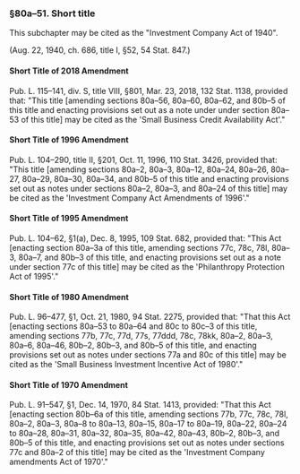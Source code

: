 ### §80a–51. Short title ###

This subchapter may be cited as the "Investment Company Act of 1940".

(Aug. 22, 1940, ch. 686, title I, §52, 54 Stat. 847.)

#### Short Title of 2018 Amendment ####

Pub. L. 115–141, div. S, title VIII, §801, Mar. 23, 2018, 132 Stat. 1138, provided that: "This title [amending sections 80a–56, 80a–60, 80a–62, and 80b–5 of this title and enacting provisions set out as a note under under section 80a–53 of this title] may be cited as the 'Small Business Credit Availability Act'."

#### Short Title of 1996 Amendment ####

Pub. L. 104–290, title II, §201, Oct. 11, 1996, 110 Stat. 3426, provided that: "This title [amending sections 80a–2, 80a–3, 80a–12, 80a–24, 80a–26, 80a–27, 80a–29, 80a–30, 80a–34, and 80b–5 of this title and enacting provisions set out as notes under sections 80a–2, 80a–3, and 80a–24 of this title] may be cited as the 'Investment Company Act Amendments of 1996'."

#### Short Title of 1995 Amendment ####

Pub. L. 104–62, §1(a), Dec. 8, 1995, 109 Stat. 682, provided that: "This Act [enacting section 80a–3a of this title, amending sections 77c, 78c, 78l, 80a–3, 80a–7, and 80b–3 of this title, and enacting provisions set out as a note under section 77c of this title] may be cited as the 'Philanthropy Protection Act of 1995'."

#### Short Title of 1980 Amendment ####

Pub. L. 96–477, §1, Oct. 21, 1980, 94 Stat. 2275, provided that: "That this Act [enacting sections 80a–53 to 80a–64 and 80c to 80c–3 of this title, amending sections 77b, 77c, 77d, 77s, 77ddd, 78c, 78kk, 80a–2, 80a–3, 80a–6, 80a–46, 80b–2, 80b–3, and 80b–5 of this title, and enacting provisions set out as notes under sections 77a and 80c of this title] may be cited as the 'Small Business Investment Incentive Act of 1980'."

#### Short Title of 1970 Amendment ####

Pub. L. 91–547, §1, Dec. 14, 1970, 84 Stat. 1413, provided: "That this Act [enacting section 80b–6a of this title, amending sections 77b, 77c, 78c, 78l, 80a–2, 80a–3, 80a–8 to 80a–13, 80a–15, 80a–17 to 80a–19, 80a–22, 80a–24 to 80a–28, 80a–31, 80a–32, 80a–35, 80a–42, 80a–43, 80b–2, 80b–3, and 80b–5 of this title, and enacting provisions set out as notes under sections 77c and 80a–2 of this title] may be cited as the 'Investment Company amendments Act of 1970'."